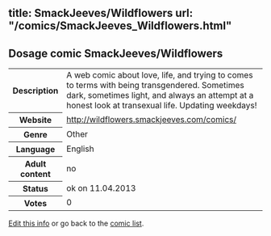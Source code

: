 title: SmackJeeves/Wildflowers
url: "/comics/SmackJeeves_Wildflowers.html"
---
Dosage comic SmackJeeves/Wildflowers
-----------------------------------------

<table class="comicinfo">
<tr>
<th>Description</th><td>A web comic about love, life, and trying to comes to terms with being transgendered. Sometimes dark, sometimes light, and always an attempt at a honest look at transexual life. Updating weekdays!</td>
</tr>
<tr>
<th>Website</th><td><a href="http://wildflowers.smackjeeves.com/comics/">http://wildflowers.smackjeeves.com/comics/</a></td>
</tr>
<tr>
<th>Genre</th><td>Other</td>
</tr>
<tr>
<th>Language</th><td>English</td>
</tr>
<tr>
<th>Adult content</th><td>no</td>
</tr>
<tr>
<th>Status</th><td>ok on 11.04.2013</td>
</tr>
<tr>
<th>Votes</th><td>0</div></td>
</tr>
</table>

[Edit this info](/comics/SmackJeeves_Wildflowers_edit.html) or go back to the [comic list](../comic-index.html).
